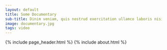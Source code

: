 ```yaml
---
layout: default
title: Some Documentary
sub-title: Dinim veniam, quis nostrud exercitation ullamco laboris nisi ut aliquip ex ea commodo consequat. Duis aute irure dolor in reprehen
image: documentary.jpg
tags: video
---
```


{% include page_header.html %}
{% include about.html %}